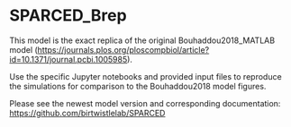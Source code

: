 # SPARCED_Brep

This model is the exact replica of the original Bouhaddou2018_MATLAB model (https://journals.plos.org/ploscompbiol/article?id=10.1371/journal.pcbi.1005985).

Use the specific Jupyter notebooks and provided input files to reproduce the simulations for comparison to the Bouhaddou2018 model figures.

Please see the newest model version and corresponding documentation: https://github.com/birtwistlelab/SPARCED







